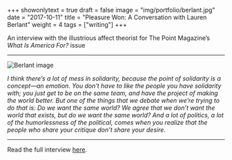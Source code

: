 +++
showonlytext = true
draft = false
image = "img/portfolio/berlant.jpg"
date = "2017-10-11"
title = "Pleasure Won: A Conversation with Lauren Berlant"
weight = 4
tags = ["writing"]
+++

An interview with the illustrious affect theorist for The Point Magazine’s <i>What Is America For?</i> issue

<!--more-->

***

![Berlant image](/img/portfolio/berlant.jpg)

*I think there’s a lot of mess in solidarity, because the point of solidarity is a concept—an emotion. You don’t have to like the people you have solidarity with; you just get to be on the same team, and have the project of making the world better. But one of the things that we debate when we’re trying to do that is: Do we want the same world? We agree that we don’t want the world that exists, but do we want the same world? And a lot of politics, a lot of the humorlessness of the political, comes when you realize that the people who share your critique don’t share your desire.*

***

Read the full interview [here](https://thepointmag.com/2017/politics/pleasure-won-conversation-lauren-berlant).